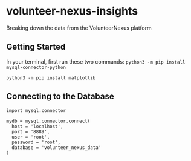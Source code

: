 # volunteer-nexus-insights
Breaking down the data from the VolunteerNexus platform

## Getting Started

In your terminal, first run these two commands:
```python3 -m pip install mysql-connector-python```

```python3 -m pip install matplotlib```

## Connecting to the Database
```
import mysql.connector

mydb = mysql.connector.connect(
  host = 'localhost',
  port = '8889',
  user = 'root',
  password = 'root',
  database = 'volunteer_nexus_data'
)
```